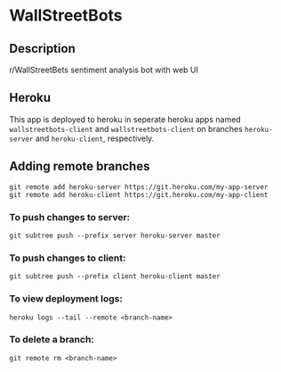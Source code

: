 # WallStreetBots

## Description
r/WallStreetBets sentiment analysis bot with web UI

## Heroku
This app is deployed to heroku in seperate heroku apps named `wallstreetbots-client` and `wallstreetbots-client` on branches `heroku-server` and `heroku-client`, respectively. 

## Adding remote branches
```
git remote add heroku-server https://git.heroku.com/my-app-server
git remote add heroku-client https://git.heroku.com/my-app-client
```
### To push changes to server:
```
git subtree push --prefix server heroku-server master
```
### To push changes to client:
```
git subtree push --prefix client heroku-client master
```
### To view deployment logs:
```
heroku logs --tail --remote <branch-name>
```
### To delete a branch:
```
git remote rm <branch-name>
```
